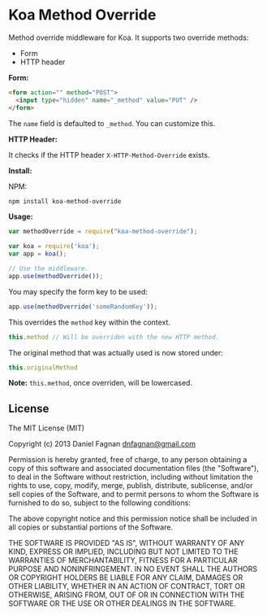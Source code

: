 # Koa Method Override

Method override middleware for Koa. It supports two override methods:

* Form
* HTTP header

**Form:**

```html
<form action="" method="POST">
  <input type="hidden" name="_method" value="PUT" />
</form>
```

The `name` field is defaulted to `_method`. You can customize this.


**HTTP Header:**

It checks if the HTTP header `X-HTTP-Method-Override` exists.


**Install:**

NPM:

```bash
npm install koa-method-override
```

**Usage:**

```js
var methodOverride = require("koa-method-override");

var koa = require('koa');
var app = koa();

// Use the middleware.
app.use(methodOverride());
```

You may specify the form key to be used:

```js
app.use(methodOverride('someRandomKey'));
```

This overrides the `method` key within the context.

```js
this.method // Will be overriden with the new HTTP method.
```

The original method that was actually used is now stored under:

```js
this.originalMethod
```

**Note:** `this.method`, once overriden, will be lowercased.


## License

The MIT License (MIT)

Copyright (c) 2013 Daniel Fagnan <dnfagnan@gmail.com>

Permission is hereby granted, free of charge, to any person obtaining a copy
of this software and associated documentation files (the "Software"), to deal
in the Software without restriction, including without limitation the rights
to use, copy, modify, merge, publish, distribute, sublicense, and/or sell
copies of the Software, and to permit persons to whom the Software is
furnished to do so, subject to the following conditions:

The above copyright notice and this permission notice shall be included in
all copies or substantial portions of the Software.

THE SOFTWARE IS PROVIDED "AS IS", WITHOUT WARRANTY OF ANY KIND, EXPRESS OR
IMPLIED, INCLUDING BUT NOT LIMITED TO THE WARRANTIES OF MERCHANTABILITY,
FITNESS FOR A PARTICULAR PURPOSE AND NONINFRINGEMENT. IN NO EVENT SHALL THE
AUTHORS OR COPYRIGHT HOLDERS BE LIABLE FOR ANY CLAIM, DAMAGES OR OTHER
LIABILITY, WHETHER IN AN ACTION OF CONTRACT, TORT OR OTHERWISE, ARISING FROM,
OUT OF OR IN CONNECTION WITH THE SOFTWARE OR THE USE OR OTHER DEALINGS IN
THE SOFTWARE.